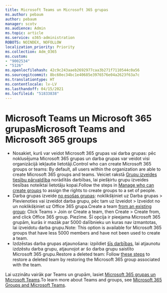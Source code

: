 ```yaml
---
title: Microsoft Teams un Microsoft 365 grupas
ms.author: pebaum
author: pebaum
manager: scotv
ms.audience: Admin
ms.topic: article
ms.service: o365-administration
ROBOTS: NOINDEX, NOFOLLOW
localization_priority: Priority
ms.collection: Adm_O365
ms.custom:
- "9002534"
- "5126"
ms.openlocfilehash: 42c9c243aaeb2692977caa3b271f7110544c0a56
ms.sourcegitcommit: 8bc60ec34bc1e40685e3976576e04a2623f63a7c
ms.translationtype: HT
ms.contentlocale: lv-LV
ms.lasthandoff: 04/15/2021
ms.locfileid: "51833838"
---
```

# <a name="microsoft-teams-and-microsoft-365-groups"></a><span data-ttu-id="26a16-102">Microsoft Teams un Microsoft 365 grupas</span><span class="sxs-lookup"><span data-stu-id="26a16-102">Microsoft Teams and Microsoft 365 groups</span></span>

- <span data-ttu-id="26a16-103">Nosakiet, kurš var veidot Microsoft 365 grupas vai darba grupas: pēc noklusējuma Microsoft 365 grupas un darba grupas var veidot visi organizācijā iekļautie lietotāji.</span><span class="sxs-lookup"><span data-stu-id="26a16-103">Control who can create Microsoft 365 groups or teams: By default, all users within the organization are able to create Microsoft 365 groups and teams.</span></span> <span data-ttu-id="26a16-104">Veiciet rakstā [Grupu izveides tiesību pārvaldība](https://support.office.com/article/4c46c8cb-17d0-44b5-9776-005fced8e618) norādītās darbības, lai piešķirtu grupu izveides tiesības noteiktai lietotāju kopai.</span><span class="sxs-lookup"><span data-stu-id="26a16-104">Follow the steps in [Manage who can create groups](https://support.office.com/article/4c46c8cb-17d0-44b5-9776-005fced8e618) to assign the rights to create groups to a set of people.</span></span>
- <span data-ttu-id="26a16-105">Darba grupas izveide [no esošas grupas](https://support.microsoft.com/office/24ec428e-40d7-4a1a-ab87-29be7d145865): noklikšķiniet uz Darba grupas > Pievienoties vai izveidot darba grupu, pēc tam uz Izveidot > Izveidot no un noklikšķiniet uz Office 365 grupa.</span><span class="sxs-lookup"><span data-stu-id="26a16-105">Create a team  [from an existing group](https://support.microsoft.com/office/24ec428e-40d7-4a1a-ab87-29be7d145865): Click Teams > Join or Create a team, then Create > Create from, and click Office 365 group.</span></span> <span data-ttu-id="26a16-106">Piezīme. Šī opcija ir pieejama Microsoft 365 grupām, kurās ir mazāk par 5000 dalībnieku un kuras nav izmantotas, lai izveidotu darba grupu.</span><span class="sxs-lookup"><span data-stu-id="26a16-106">Note: This option is available for Microsoft 365 groups that have less 5000 members and have not been used to create a team.</span></span>
- <span data-ttu-id="26a16-107">Izdzēstas darba grupas atjaunošana: izpildiet [šīs darbības](https://docs.microsoft.com/microsoftteams/archive-or-delete-a-team#restore-a-deleted-team), lai atjaunotu izdzēstu darba grupu, atjaunojot ar šo darba grupu saistīto Microsoft 365 grupu.</span><span class="sxs-lookup"><span data-stu-id="26a16-107">Restore a deleted team: Follow [these steps](https://docs.microsoft.com/microsoftteams/archive-or-delete-a-team#restore-a-deleted-team) to restore a deleted team by restoring the Microsoft 365 group associated with the team.</span></span>

<span data-ttu-id="26a16-108">Lai uzzinātu vairāk par Teams un grupām, lasiet [Microsoft 365 grupas un Microsoft Teams](https://docs.microsoft.com/microsoftteams/office-365-groups).</span><span class="sxs-lookup"><span data-stu-id="26a16-108">To learn more about Teams and groups, see [Microsoft 365 Groups and Microsoft Teams](https://docs.microsoft.com/microsoftteams/office-365-groups).</span></span>
